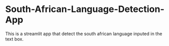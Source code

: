 # South-African-Language-Detection-App
This is a streamlit app that detect the south african language inputed in the text box.
